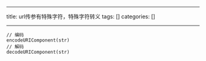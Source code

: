 
--- 
title:  url传参有特殊字符，特殊字符转义 
tags: []
categories: [] 

---
```
// 编码
encodeURIComponent(str)
// 解码
decodeURIComponent(str)

```
